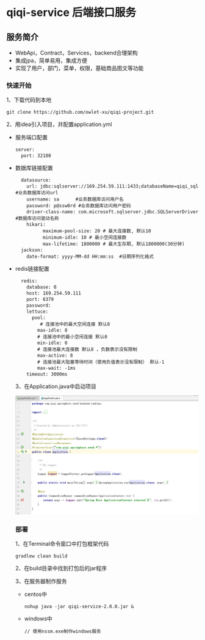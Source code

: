 # qiqi-service 后端接口服务

## 服务简介

+ WebApi，Contract，Services，backend合理架构
+ 集成jpa，简单易用，集成方便
+ 实现了用户，部门，菜单，权限，基础商品图文等功能

### 快速开始

1、下载代码到本地

```
git clone https://github.com/owlet-xu/qiqi-project.git
```

2、用idea引入项目，并配置application.yml

+ 服务端口配置

  ```
  server:
    port: 32100 
  ```

+ 数据库链接配置

  ```
    datasource:
      url: jdbc:sqlserver://169.254.59.111:1433;databaseName=qiqi_sql  #业务数据库访问url
      username: sa      #业务数据库访问用户名
      password: p@ssw0rd #业务数据库访问用户密码
      driver-class-name: com.microsoft.sqlserver.jdbc.SQLServerDriver #数据库访问驱动名称
      hikari:
            maximum-pool-size: 20 # 最大连接数, 默认10
            minimum-idle: 10 # 最小空闲连接数
            max-lifetime: 1800000 # 最大生存期, 默认1800000(30分钟)
    jackson:
      date-format: yyyy-MM-dd HH:mm:ss  #日期序列化格式
  ```

+ redis链接配置

  ```
    redis:
      database: 0
      host: 169.254.59.111
      port: 6379
      password:
      lettuce:
        pool:
           # 连接池中的最大空闲连接 默认8
          max-idle: 8
          # 连接池中的最小空闲连接 默认0
          min-idle: 0
          # 连接池最大连接数 默认8 ，负数表示没有限制
          max-active: 8
          # 连接池最大阻塞等待时间（使用负值表示没有限制） 默认-1
          max-wait: -1ms
      timeout: 3000ms
  ```

  3、在Application.java中启动项目

  ![springbootstart](./docs/imgs/springbootstart.jpg "springbootstart")

  

  ### 部署

  1、在Terminal命令窗口中打包框架代码

  ```
  gradlew clean build
  ```

  2、在build目录中找到打包后的jar程序

  3、在服务器制作服务

  + centos中

    ```
    nohup java -jar qiqi-service-2.0.0.jar &
    ```

  + windows中

    ```
    // 使用nssm.exe制作windows服务
    ```

    

    

